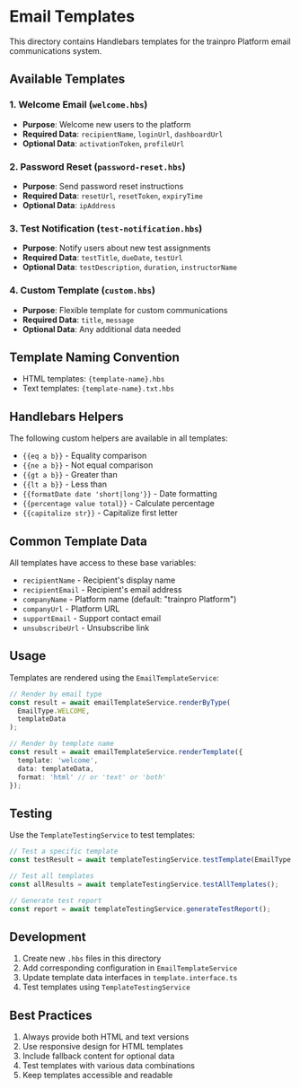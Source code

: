 # Email Templates

This directory contains Handlebars templates for the trainpro Platform email communications system.

## Available Templates

### 1. Welcome Email (`welcome.hbs`)
- **Purpose**: Welcome new users to the platform
- **Required Data**: `recipientName`, `loginUrl`, `dashboardUrl`
- **Optional Data**: `activationToken`, `profileUrl`

### 2. Password Reset (`password-reset.hbs`)
- **Purpose**: Send password reset instructions
- **Required Data**: `resetUrl`, `resetToken`, `expiryTime`
- **Optional Data**: `ipAddress`

### 3. Test Notification (`test-notification.hbs`)
- **Purpose**: Notify users about new test assignments
- **Required Data**: `testTitle`, `dueDate`, `testUrl`
- **Optional Data**: `testDescription`, `duration`, `instructorName`

### 4. Custom Template (`custom.hbs`)
- **Purpose**: Flexible template for custom communications
- **Required Data**: `title`, `message`
- **Optional Data**: Any additional data needed

## Template Naming Convention

- HTML templates: `{template-name}.hbs`
- Text templates: `{template-name}.txt.hbs`

## Handlebars Helpers

The following custom helpers are available in all templates:

- `{{eq a b}}` - Equality comparison
- `{{ne a b}}` - Not equal comparison
- `{{gt a b}}` - Greater than
- `{{lt a b}}` - Less than
- `{{formatDate date 'short|long'}}` - Date formatting
- `{{percentage value total}}` - Calculate percentage
- `{{capitalize str}}` - Capitalize first letter

## Common Template Data

All templates have access to these base variables:

- `recipientName` - Recipient's display name
- `recipientEmail` - Recipient's email address
- `companyName` - Platform name (default: "trainpro Platform")
- `companyUrl` - Platform URL
- `supportEmail` - Support contact email
- `unsubscribeUrl` - Unsubscribe link

## Usage

Templates are rendered using the `EmailTemplateService`:

```typescript
// Render by email type
const result = await emailTemplateService.renderByType(
  EmailType.WELCOME,
  templateData
);

// Render by template name
const result = await emailTemplateService.renderTemplate({
  template: 'welcome',
  data: templateData,
  format: 'html' // or 'text' or 'both'
});
```

## Testing

Use the `TemplateTestingService` to test templates:

```typescript
// Test a specific template
const testResult = await templateTestingService.testTemplate(EmailType.WELCOME);

// Test all templates
const allResults = await templateTestingService.testAllTemplates();

// Generate test report
const report = await templateTestingService.generateTestReport();
```

## Development

1. Create new `.hbs` files in this directory
2. Add corresponding configuration in `EmailTemplateService`
3. Update template data interfaces in `template.interface.ts`
4. Test templates using `TemplateTestingService`

## Best Practices

1. Always provide both HTML and text versions
2. Use responsive design for HTML templates
3. Include fallback content for optional data
4. Test templates with various data combinations
5. Keep templates accessible and readable 